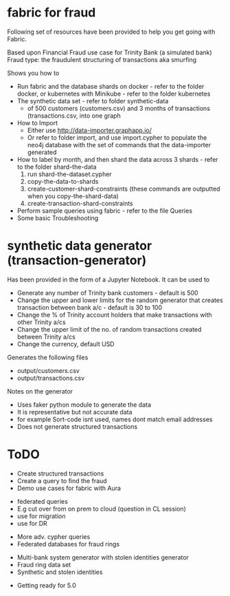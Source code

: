 # fabric for fraud
Following set of resources have been provided to help you get going with Fabric.

Based upon Financial Fraud use case for Trinity Bank (a simulated bank)
Fraud type: the fraudulent structuring of transactions aka smurfing

Shows you how to 
+ Run fabric and the database shards on docker - refer to the folder docker, or kubernetes with Minikube - refer to the folder kubernetes
+ The synthetic data set - refer to folder synthetic-data 
	- of 500 customers (customers.csv) and 3 months of transactions (transactions.csv, into one graph
+ How to Import
	- Either use http://data-importer.graphapp.io/
	- Or refer to folder import, and use import.cypher to populate the neo4j database with the set of commands that the data-importer generated
+ How to label by month, and then shard the data across 3 shards - refer to the folder shard-the-data
	1) run shard-the-dataset.cypher 
	2) copy-the-data-to-shards
	3) create-customer-shard-constraints (these commands are outputted when you copy-the-shard-data)
	4) create-transaction-shard-constraints
+ Perform sample queries using fabric - refer to the file Queries
+ Some basic Troubleshooting

# synthetic data generator (transaction-generator)
Has been provided in the form of a Jupyter Notebook.
It can be used to
+ Generate any number of Trinity bank customers - default is 500
+ Change the upper and lower limits for the random generator that creates transaction between bank a/c - default is 30 to 100
+ Change the % of Trinity account holders that make transactions with other Trinity a/cs
+ Change the upper limit of the no. of random transactions created between Trinity a/cs
+ Change the currency, default USD

Generates the following files 
+ output/customers.csv
+ output/transactions.csv

Notes on the generator
+ Uses faker python module to generate the data
+ It is representative but not accurate data
+ for example Sort-code isnt used, names dont match email addresses
+ Does not generate structured transactions


# ToDO
+ Create structured transactions
+ Create a query to find the fraud
+ Demo use cases for fabric with Aura
- federated queries
- E.g cut over from on prem to cloud (question in CL session)
- use for migration
- use for DR
+ More adv. cypher queries
+ Federated databases for fraud rings
- Multi-bank system generator with stolen identities generator 
- Fraud ring data set
- Synthetic and stolen identities
+ Getting ready for 5.0

